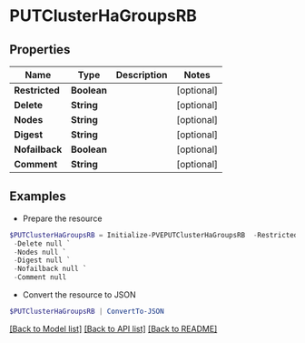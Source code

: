 # PUTClusterHaGroupsRB
## Properties

Name | Type | Description | Notes
------------ | ------------- | ------------- | -------------
**Restricted** | **Boolean** |  | [optional] 
**Delete** | **String** |  | [optional] 
**Nodes** | **String** |  | [optional] 
**Digest** | **String** |  | [optional] 
**Nofailback** | **Boolean** |  | [optional] 
**Comment** | **String** |  | [optional] 

## Examples

- Prepare the resource
```powershell
$PUTClusterHaGroupsRB = Initialize-PVEPUTClusterHaGroupsRB  -Restricted null `
 -Delete null `
 -Nodes null `
 -Digest null `
 -Nofailback null `
 -Comment null
```

- Convert the resource to JSON
```powershell
$PUTClusterHaGroupsRB | ConvertTo-JSON
```

[[Back to Model list]](../README.md#documentation-for-models) [[Back to API list]](../README.md#documentation-for-api-endpoints) [[Back to README]](../README.md)

